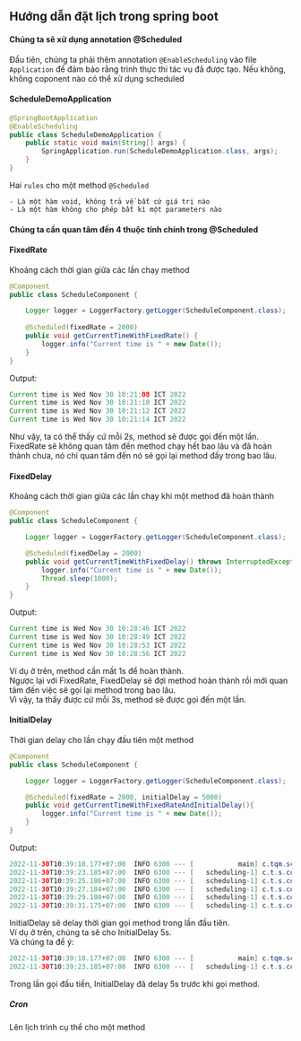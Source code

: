## Hướng dẫn đặt lịch trong spring boot
#### Chúng ta sẽ xử dụng annotation @Scheduled

Đầu tiên, chúng ta phải thêm annotation `@EnableScheduling` vào file `Application` để đảm bảo rằng trình thực thi tác vụ đã được tạo.
Nếu không, không coponent nào có thể xử dụng scheduled

#### ScheduleDemoApplication 
```java
@SpringBootApplication
@EnableScheduling
public class ScheduleDemoApplication {
    public static void main(String[] args) {
        SpringApplication.run(ScheduleDemoApplication.class, args);
    }
}
```

Hai `rules` cho một method `@Scheduled`
```
- Là một hàm void, không trả về bất cứ giá trị nào
- Là một hàm không cho phép bất kì một parameters nào
```

#### Chúng ta cần quan tâm đến 4 thuộc tính chính trong @Scheduled
#### FixedRate
Khoảng cách thời gian giữa các lần chạy method
```java
@Component
public class ScheduleComponent {

    Logger logger = LoggerFactory.getLogger(ScheduleComponent.class);
    
    @Scheduled(fixedRate = 2000)
    public void getCurrentTimeWithFixedRate() {
        logger.info("Current time is " + new Date());
    }
}
```
Output: 
```java
Current time is Wed Nov 30 10:21:08 ICT 2022
Current time is Wed Nov 30 10:21:10 ICT 2022
Current time is Wed Nov 30 10:21:12 ICT 2022
Current time is Wed Nov 30 10:21:14 ICT 2022
```
Như vậy, ta có thể thấy cứ mỗi 2s, method sẽ được gọi đến một lần. <br/>
FixedRate sẽ không quan tâm đến method chạy hết bao lâu và đã hoàn thành chưa, nó chỉ quan tâm đến nó sẽ gọi lại method đấy trong bao lâu.

#### FixedDelay
Khoảng cách thời gian giữa các lần chạy khi một method đã hoàn thành
```java
@Component
public class ScheduleComponent {

    Logger logger = LoggerFactory.getLogger(ScheduleComponent.class);

    @Scheduled(fixedDelay = 2000)
    public void getCurrentTimeWithFixedDelay() throws InterruptedException {
        logger.info("Current time is " + new Date());
        Thread.sleep(1000);
    }
}
```
Output:
```java
Current time is Wed Nov 30 10:28:46 ICT 2022
Current time is Wed Nov 30 10:28:49 ICT 2022
Current time is Wed Nov 30 10:28:53 ICT 2022
Current time is Wed Nov 30 10:28:56 ICT 2022
```
Ví dụ ở trên, method cần mất 1s để hoàn thành. <br/>
Ngược lại với FixedRate, FixedDelay sẽ đợi method hoàn thành rồi mới quan tâm đến việc sẽ gọi lại method trong bao lâu. <br/>
Vì vậy, ta thấy được cứ mỗi 3s, method sẽ được gọi đến một lần. <br/>

#### InitialDelay
Thời gian delay cho lần chạy đầu tiên một method
```java
@Component
public class ScheduleComponent {

    Logger logger = LoggerFactory.getLogger(ScheduleComponent.class);

    @Scheduled(fixedRate = 2000, initialDelay = 5000)
    public void getCurrentTimeWithFixedRateAndInitialDelay(){
        logger.info("Current time is " + new Date());
    }
}
```
Output:
```java
2022-11-30T10:39:18.177+07:00  INFO 6300 --- [           main] c.tqm.schedule.S...
2022-11-30T10:39:23.185+07:00  INFO 6300 --- [   scheduling-1] c.t.s.component.S...
2022-11-30T10:39:25.186+07:00  INFO 6300 --- [   scheduling-1] c.t.s.component.S...
2022-11-30T10:39:27.184+07:00  INFO 6300 --- [   scheduling-1] c.t.s.component.S...
2022-11-30T10:39:29.180+07:00  INFO 6300 --- [   scheduling-1] c.t.s.component.S...
2022-11-30T10:39:31.175+07:00  INFO 6300 --- [   scheduling-1] c.t.s.component.S...
```
InitialDelay sẽ delay thời gian gọi method trong lần đầu tiên. <br/>
Ví dụ ở trên, chúng ta sẽ cho InitialDelay 5s. <br/>
Và chúng ta để ý:
```java
2022-11-30T10:39:18.177+07:00  INFO 6300 --- [           main] c.tqm.schedule.S...
2022-11-30T10:39:23.185+07:00  INFO 6300 --- [   scheduling-1] c.t.s.component.S...
```
Trong lần gọi đầu tiền, InitialDelay đã delay 5s trước khi gọi method.
##### Cron
Lên lịch trình cụ thể cho một method

